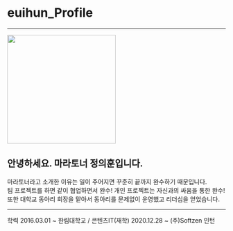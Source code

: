 # euihun_Profile

--------------------------
<img width = "250" src = "https://user-images.githubusercontent.com/58055104/103348310-f8102400-4adc-11eb-9d64-9742a0bff1f9.jpg">

## 안녕하세요. 마라토너 정의훈입니다.  
마라토너라고 소개한 이유는 일이 주어지면 꾸준히 끝까지 완수하기 때문입니다.  
팀 프로젝트를 하면 같이 협업하면서 완수! 개인 프로젝트는 자신과의 싸움을 통한 완수!  
또한 대학교 동아리 회장을 맡아서 동아리를 문제없이 운영했고 리더십을 얻었습니다.  

--------------------------
학력
2016.03.01 ~ 한림대학교 / 콘텐츠IT(재학)
2020.12.28 ~ (주)Softzen 인턴
